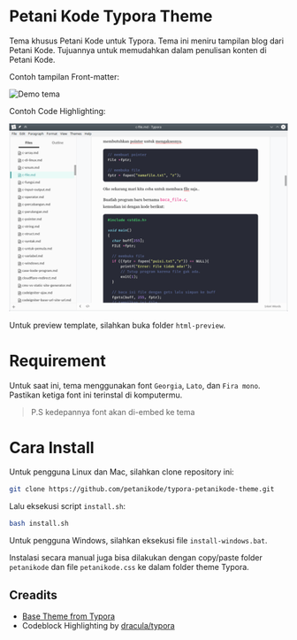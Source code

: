 # Petani Kode Typora Theme

Tema khusus Petani Kode untuk Typora. Tema ini meniru tampilan blog dari
Petani Kode. Tujuannya untuk memudahkan dalam penulisan konten di Petani Kode.

Contoh tampilan Front-matter:

![Demo tema](html-preview/front-matter.png.png)

Contoh Code Highlighting:

![Demo tema](html-preview/code-higlihghting.png)

Untuk preview template, silahkan buka folder `html-preview`.

# Requirement

Untuk saat ini, tema menggunakan font `Georgia`, `Lato`, dan `Fira mono`.
Pastikan ketiga font ini terinstal di komputermu.

> P.S kedepannya font akan di-embed ke tema

# Cara Install

Untuk pengguna Linux dan Mac, silahkan clone repository ini:

```bash
git clone https://github.com/petanikode/typora-petanikode-theme.git
```

Lalu eksekusi script `install.sh`:

```bash
bash install.sh
```

Untuk pengguna Windows, silahkan eksekusi file `install-windows.bat`.

Instalasi secara manual juga bisa dilakukan dengan copy/paste folder `petanikode`
dan file `petanikode.css` ke dalam folder theme Typora.

## Creadits

- [Base Theme from Typora](https://github.com/typora/typora-theme-toolkit)
- Codeblock Highlighting by [dracula/typora](https://github.com/dracula/typora)